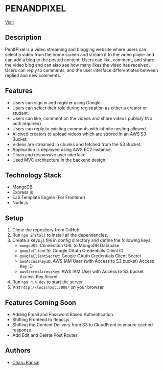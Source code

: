 # PENANDPIXEL

[Visit](http://pen-and-pixel.ap-south-1.elasticbeanstalk.com/)

## Description

Pen&Pixel is a video streaming and blogging website where users can select a video from the home screen and stream it to the video player and can add a blog to the posted content. Users can like, comment, and share the video blog and can also see how many likes the video has received. Users can reply to comments, and the user interface differentiates between replied and new comments.

## Features

- Users can sign in and register using Google.
- Users can select their role during registration as either a creator or student.
- Users can like, comment on the videos and share videos publicly (No auth required)
- Users can reply to existing comments with infinite nesting allowed.
- Allowed creators to upload videos which are strored in an AWS S3 Bucket.
- Videos are streamed in chunks and fetched from the S3 Bucket.
- Application is deployed using AWS EC2 Instance.
- Clean and responsive user interface.
- Used MVC architecture in the backend design.

## Technology Stack

- MongoDB
- Express.js
- EJS Template Engine (For Frontend)
- Node.js

## Setup

1. Clone the repository from GitHub.
2. Run `npm install` to install all the dependencies.
3. Create a keys.js file in config directory and define the following keys
   - `mongoURI`: Connection URL to MongoDB Database
   - `googleClientID`: Google OAuth Credentials Client ID
   - `googleClientSecret`: Google OAuth Credentials Client Secret
   - `awsAccessKeyID`: AWS IAM User (with Access to S3 bucket) Access Key ID
   - `awsSecretAccessKey`: AWS IAM User with Access to S3 bucket Access Key Secret
4. Run `npm run dev` to start the server.
5. Vist `http://localhost:3000/` on your browser

## Features Coming Soon

- Adding Email and Password Based Authentication
- Shifting Frontend to React.js
- Shifting the Content Delivery from S3 to CloudFront to ensure cached response
- Add Edit and Delete Post Routes

## Authors

- [Charu Bansal](https://www.linkedin.com/in/charu-bansal-68826b20a/)
